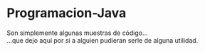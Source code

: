 # Programacion-Java

Son simplemente algunas muestras de código...\
...que dejo aquí por si a alguien pudieran serle de alguna utilidad.
